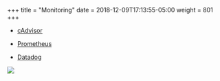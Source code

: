 +++
title = "Monitoring"
date = 2018-12-09T17:13:55-05:00
weight = 801
+++

* [cAdvisor](https://github.com/google/cadvisor)

* [Prometheus](https://prometheus.io/)

* [Datadog](https://docs.datadoghq.com/integrations/kubernetes/)

![](/intro-k8/images/pro_dashboard.png)
